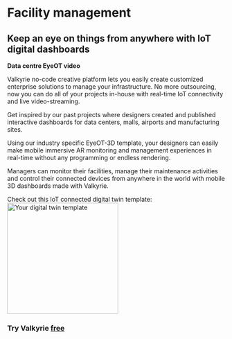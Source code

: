 # Facility management
## Keep an eye on things from anywhere with IoT digital dashboards

**Data centre EyeOT video**

Valkyrie no-code creative platform lets you easily create customized enterprise solutions to manage your infrastructure. No more outsourcing, now you can do all of your projects in-house with real-time IoT connectivity and live video-streaming.  

Get inspired by our past projects where designers created and published interactive dashboards for data centers, malls, airports and manufacturing sites.  

Using our industry specific EyeOT-3D template, your designers can easily make mobile immersive AR monitoring and management experiences in real-time without any programming or endless rendering.  

Managers can monitor their facilities, manage their maintenance activities and control their connected devices from anywhere in the world with mobile 3D dashboards made with Valkyrie.  

Check out this IoT connected digital twin template:  
<a href="https://www.talansoft.com/md/docs/home#_Samples_"><img src= "https://cdn2.talansoft.com/ftp/img/www/Facility-Management-1600x1200.jpg" alt="Your digital twin template" width="256"></a>  
### Try Valkyrie [**free**](https://www.talansoft.com/vlk/downloads)  